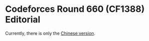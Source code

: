 # Codeforces Round 660 (CF1388) Editorial

Currently, there is only the [Chinese version](/editorial/codeforces/1388/).

<Utterances />
